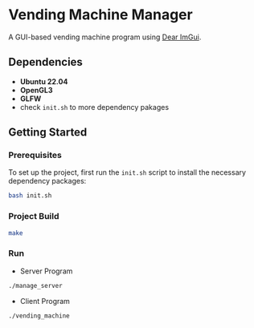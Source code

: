 # Vending Machine Manager

A GUI-based vending machine program using [Dear ImGui](https://github.com/ocornut/imgui).

## Dependencies
- **Ubuntu 22.04**
- **OpenGL3**
- **GLFW**
- check `init.sh` to more dependency pakages

## Getting Started

### Prerequisites

To set up the project, first run the `init.sh` script to install the necessary dependency packages:

```bash
bash init.sh
```

### Project Build
```bash
make
```

### Run
- Server Program
```bash
./manage_server
```
- Client Program
```bash
./vending_machine
```
